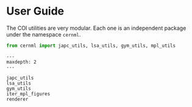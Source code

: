 # User Guide

The COI utilities are very modular. Each one is an independent package under
the namespace `cernml`.

```python
from cernml import japc_utils, lsa_utils, gym_utils, mpl_utils
```

```{toctree}
---
maxdepth: 2
---

japc_utils
lsa_utils
gym_utils
iter_mpl_figures
renderer
```
